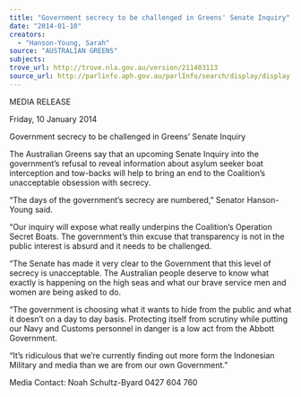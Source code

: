 ```yaml
---
title: "Government secrecy to be challenged in Greens' Senate Inquiry"
date: "2014-01-10"
creators:
  - "Hanson-Young, Sarah"
source: "AUSTRALIAN GREENS"
subjects:
trove_url: http://trove.nla.gov.au/version/211403113
source_url: http://parlinfo.aph.gov.au/parlInfo/search/display/display.w3p;query=Id%3A%22media/pressrel/2935342%22
---
```


 MEDIA RELEASE   

 Friday, 10 January 2014   

 Government secrecy to be challenged in Greens’  Senate Inquiry   

 The Australian Greens say that an upcoming Senate Inquiry into the government’s refusal to reveal  information about asylum seeker boat interception and tow-backs will help to bring an end to the  Coalition’s unacceptable obsession with secrecy. 

 “The days of the government’s secrecy are numbered,” Senator Hanson-Young said. 

 “Our inquiry will expose what really underpins the Coalition’s Operation Secret Boats. The  government’s thin excuse that transparency is not in the public interest is absurd and it needs to be  challenged. 

 “The Senate has made it very clear to the Government that this level of secrecy is unacceptable. The  Australian people deserve to know what exactly is happening on the high seas and what our brave  service men and women are being asked to do. 

 “The government is choosing what it wants to hide from the public and what it doesn’t on a day to  day basis. Protecting itself from scrutiny while putting our Navy and Customs personnel in danger is  a low act from the Abbott Government. 

 “It’s ridiculous that we’re currently finding out more form the Indonesian Military and media than  we are from our own Government.” 

 Media Contact: Noah Schultz-Byard 0427 604 760   


